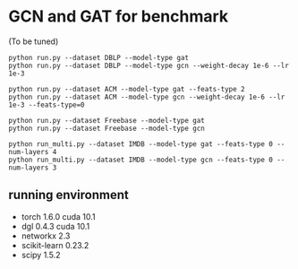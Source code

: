 # GCN and GAT for benchmark

(To be tuned)

```
python run.py --dataset DBLP --model-type gat
python run.py --dataset DBLP --model-type gcn --weight-decay 1e-6 --lr 1e-3

python run.py --dataset ACM --model-type gat --feats-type 2
python run.py --dataset ACM --model-type gcn --weight-decay 1e-6 --lr 1e-3 --feats-type=0

python run.py --dataset Freebase --model-type gat
python run.py --dataset Freebase --model-type gcn

python run_multi.py --dataset IMDB --model-type gat --feats-type 0 --num-layers 4
python run_multi.py --dataset IMDB --model-type gcn --feats-type 0 --num-layers 3
```

## running environment

* torch 1.6.0 cuda 10.1
* dgl 0.4.3 cuda 10.1
* networkx 2.3
* scikit-learn 0.23.2
* scipy 1.5.2

